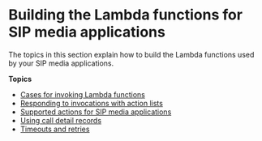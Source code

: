# Building the Lambda functions for SIP media applications<a name="writing-Lambdas"></a>

The topics in this section explain how to build the Lambda functions used by your SIP media applications\. 

**Topics**
+ [Cases for invoking Lambda functions](invoking-Lambda.md)
+ [Responding to invocations with action lists](invoke-on-call-leg.md)
+ [Supported actions for SIP media applications](specify-actions.md)
+ [Using call detail records](attributes.md)
+ [Timeouts and retries](timeouts.md)